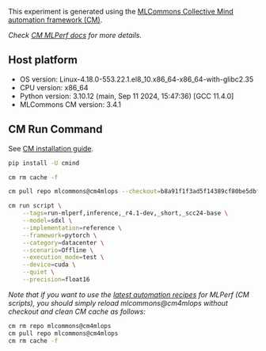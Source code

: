 This experiment is generated using the [MLCommons Collective Mind automation framework (CM)](https://github.com/mlcommons/cm4mlops).

*Check [CM MLPerf docs](https://docs.mlcommons.org/inference) for more details.*

## Host platform

* OS version: Linux-4.18.0-553.22.1.el8_10.x86_64-x86_64-with-glibc2.35
* CPU version: x86_64
* Python version: 3.10.12 (main, Sep 11 2024, 15:47:36) [GCC 11.4.0]
* MLCommons CM version: 3.4.1

## CM Run Command

See [CM installation guide](https://docs.mlcommons.org/inference/install/).

```bash
pip install -U cmind

cm rm cache -f

cm pull repo mlcommons@cm4mlops --checkout=b8a91f1f3ad5f14389cf80be5dbf6764eab5c882

cm run script \
	--tags=run-mlperf,inference,_r4.1-dev,_short,_scc24-base \
	--model=sdxl \
	--implementation=reference \
	--framework=pytorch \
	--category=datacenter \
	--scenario=Offline \
	--execution_mode=test \
	--device=cuda \
	--quiet \
	--precision=float16
```
*Note that if you want to use the [latest automation recipes](https://docs.mlcommons.org/inference) for MLPerf (CM scripts),
 you should simply reload mlcommons@cm4mlops without checkout and clean CM cache as follows:*

```bash
cm rm repo mlcommons@cm4mlops
cm pull repo mlcommons@cm4mlops
cm rm cache -f

```